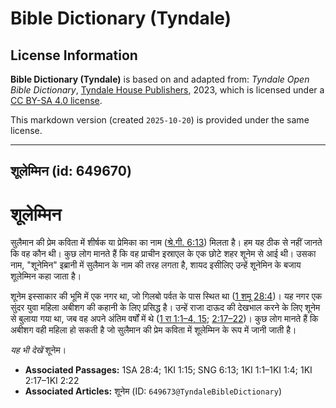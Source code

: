 # Bible Dictionary (Tyndale)

## License Information

**Bible Dictionary (Tyndale)** is based on and adapted from: _Tyndale Open Bible Dictionary_, [Tyndale House Publishers](https://tyndaleopenresources.com/), 2023, which is licensed under a [CC BY-SA 4.0 license](https://creativecommons.org/licenses/by-sa/4.0/legalcode.en).

This markdown version (created `2025-10-20`) is provided under the same license.



--------------------------------

## शूलेम्मिन (id: 649670)

शूलेम्मिन
=========

सुलैमान की प्रेम कविता में शीर्षक या प्रेमिका का नाम ([श्रे.गी. 6:13](https://ref.ly/Song6:13)) मिलता है। हम यह ठीक से नहीं जानते कि वह कौन थी। कुछ लोग मानते हैं कि वह प्राचीन इस्राएल के एक छोटे शहर शूनेम से आई थी। उसका नाम, "शूनेमिन" इब्रानी में सुलैमान के नाम की तरह लगता है, शायद इसीलिए उन्हें शूनेमिन के बजाय शूलेम्मिन कहा जाता है।

शूनेम इस्साकार की भूमि में एक नगर था, जो गिलबो पर्वत के पास स्थित था ([1 शमू 28:4](https://ref.ly/1Sam28:4))। यह नगर एक सुंदर युवा महिला अबीशग की कहानी के लिए प्रसिद्ध है। उन्हें राजा दाऊद की देखभाल करने के लिए शूनेम से बुलाया गया था, जब वह अपने अंतिम वर्षों में थे ([1 रा 1:1–4, 15](https://ref.ly/1Kgs1:1-1Kgs1:4,1Kgs1:15); [2:17–22](https://ref.ly/1Kgs2:17-1Kgs2:22))। कुछ लोग मानते हैं कि अबीशग वही महिला हो सकती है जो सुलैमान की प्रेम कविता में शूलेम्मिन के रूप में जानी जाती है।

*यह भी देखें* शूनेम।

* **Associated Passages:** 1SA 28:4; 1KI 1:15; SNG 6:13; 1KI 1:1–1KI 1:4; 1KI 2:17–1KI 2:22
* **Associated Articles:** शूनेम (ID: `649673@TyndaleBibleDictionary`)

